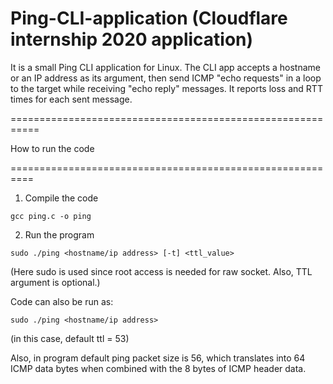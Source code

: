 # Ping-CLI-application (Cloudflare internship 2020 application)

It is a small Ping CLI application for Linux. The CLI app accepts a hostname or an IP address as its argument, then send ICMP "echo requests" in a loop to the target while receiving "echo reply" messages. It reports loss and RTT times for each sent message.


===========================================================

How to run the code

==========================================================


1. Compile the code
```
gcc ping.c -o ping
```

2. Run the program
```
sudo ./ping <hostname/ip address> [-t] <ttl_value>
```
(Here sudo is used since root access is needed for raw socket. Also, TTL argument is optional.)

Code can also be run as:
```
sudo ./ping <hostname/ip address>
```
(in this case, default ttl = 53)

Also, in program default ping packet size is 56, which translates into 64 ICMP data bytes when combined with the 8 bytes of ICMP header data.
